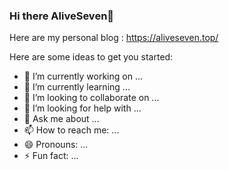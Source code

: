 ### Hi there AliveSeven👋

<!--
**AliveSeven/AliveSeven** is a ✨ _special_ ✨ repository because its `README.md` (this file) appears on your GitHub profile.
<!-- 个人&仓库信息 -->
<!-- <img width="50%" align="right" src="https://github-readme-stats.vercel.app/api?username=AliveSeven&include_all_commits=true&show_icons=true" /> -->

Here are my personal blog : https://aliveseven.top/

Here are some ideas to get you started:

- 🔭 I’m currently working on ...
- 🌱 I’m currently learning ...
- 👯 I’m looking to collaborate on ...
- 🤔 I’m looking for help with ...
- 💬 Ask me about ...
- 📫 How to reach me: ...
- 😄 Pronouns: ...
- ⚡ Fun fact: ...


